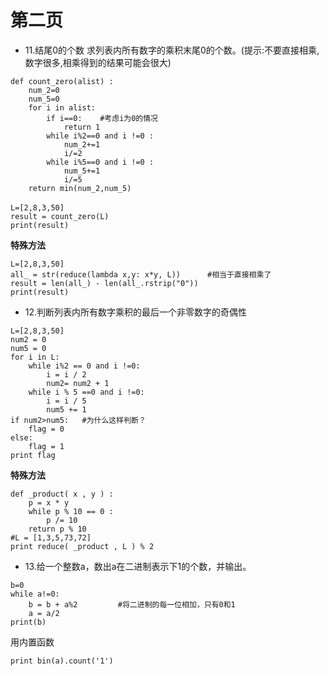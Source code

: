 # 第二页

* 11.结尾0的个数
求列表内所有数字的乘积末尾0的个数。(提示:不要直接相乘,数字很多,相乘得到的结果可能会很大)
```
def count_zero(alist) :
    num_2=0
    num_5=0
    for i in alist:
        if i==0:    #考虑i为0的情况
            return 1
        while i%2==0 and i !=0 :
            num_2+=1
            i/=2
        while i%5==0 and i !=0 :
            num_5+=1
            i/=5
    return min(num_2,num_5)
　
L=[2,8,3,50]
result = count_zero(L)
print(result)
```

**特殊方法**
```
L=[2,8,3,50]
all_ = str(reduce(lambda x,y: x*y, L))		#相当于直接相乘了
result = len(all_) - len(all_.rstrip("0"))
print(result)
```

* 12.判断列表内所有数字乘积的最后一个非零数字的奇偶性
```
L=[2,8,3,50]
num2 = 0
num5 = 0
for i in L:
    while i%2 == 0 and i !=0:
        i = i / 2
        num2= num2 + 1
    while i % 5 ==0 and i !=0:
        i = i / 5
        num5 += 1
if num2>num5:  	#为什么这样判断？
    flag = 0
else:
    flag = 1
print flag
```
**特殊方法**
```
def _product( x , y ) :
    p = x * y
    while p % 10 == 0 :
        p /= 10
    return p % 10
#L = [1,3,5,73,72]
print reduce( _product , L ) % 2
```

* 13.给一个整数a，数出a在二进制表示下1的个数，并输出。
```
b=0
while a!=0:
    b = b + a%2 		#将二进制的每一位相加，只有0和1
    a = a/2
print(b)
```
用内置函数
```
print bin(a).count('1')
```
